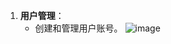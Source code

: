 1. **用户管理**：
   - 创建和管理用户账号。
    ![image](https://github.com/yli2935/aws_learn/assets/46660697/49957538-2972-4ae1-831d-910860de5382=100x100)


